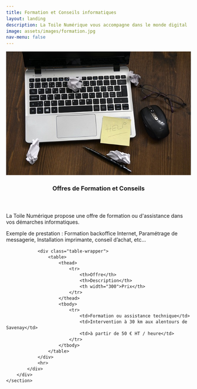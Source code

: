 ```yaml
---
title: Formation et Conseils informatiques
layout: landing
description: La Toile Numérique vous accompagne dans le monde digital
image: assets/images/formation.jpg
nav-menu: false
---
```


<!-- Main -->
<div id="main">

<!-- One -->
<section id="one" class="spotlights">
	<section>
		<a href="#" class="image">
			<img src="assets/images/formation.jpg" alt="" data-position="center center" />
		</a>
		<div class="content">
			<div class="inner">
				<header class="major">
					<h3>Offres de Formation et Conseils</h3>
				</header>
				<p>La Toile Numérique propose une offre de formation ou d'assistance dans vos démarches informatiques.</p>
				<p>Exemple de prestation : Formation backoffice Internet, Paramétrage de messagerie, Installation imprimante, conseil d’achat, etc...</p>

				<div class="table-wrapper">
					<table>
						<thead>
							<tr>
								<th>Offre</th>
								<th>Description</th>
								<th width="300">Prix</th>
							</tr>
						</thead>
						<tbody>
							<tr>
								<td>Formation ou assistance technique</td>
								<td>Intervention à 30 km aux alentours de Savenay</td>
								<td>à partir de 50 € HT / heure</td>
							</tr>
						</tbody>							
					</table>
				</div>
				<hr>
			</div>
		</div>
	</section>
</section>

</div>
